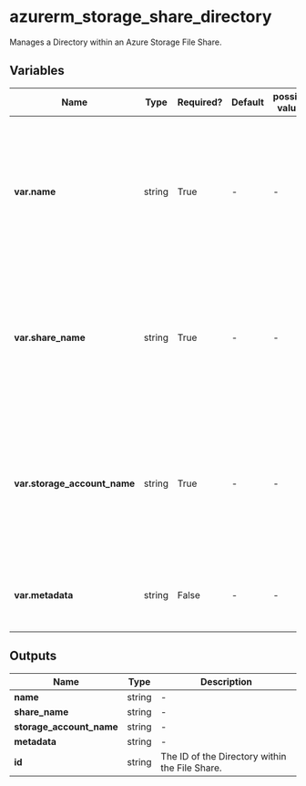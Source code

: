 # azurerm_storage_share_directory

Manages a Directory within an Azure Storage File Share.

## Variables

| Name | Type | Required? | Default  | possible values | Description |
| ---- | ---- | --------- | -------- | ----------- | ----------- |
| **var.name** | string | True | -  |  -  | The name (or path) of the Directory that should be created within this File Share. Changing this forces a new resource to be created. | 
| **var.share_name** | string | True | -  |  -  | The name of the File Share where this Directory should be created. Changing this forces a new resource to be created. | 
| **var.storage_account_name** | string | True | -  |  -  | The name of the Storage Account within which the File Share is located. Changing this forces a new resource to be created. | 
| **var.metadata** | string | False | -  |  -  | A mapping of metadata to assign to this Directory. | 



## Outputs

| Name | Type | Description |
| ---- | ---- | --------- | 
| **name** | string  | - | 
| **share_name** | string  | - | 
| **storage_account_name** | string  | - | 
| **metadata** | string  | - | 
| **id** | string  | The ID of the Directory within the File Share. | 